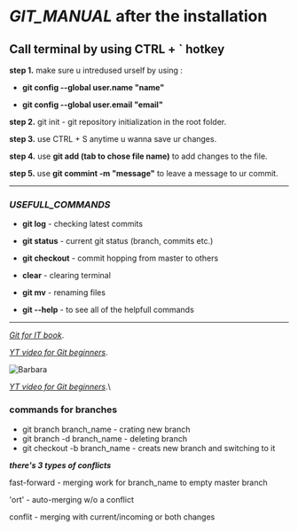 # *GIT_MANUAL* **after the installation**

## **Call terminal by using CTRL + ` hotkey**

**step 1.** make sure u intredused urself by using :

* **git config --global user.name "name"**

* **git config --global user.email "email"**

**step 2.** git init - git repository initialization in the root folder.

**step 3.** use CTRL + S anytime u wanna save ur changes.

**step 4.** use **git add (tab to chose file name)** to add changes to the file.

**step 5.** use **git commint -m "message"** to leave a message to ur commit.
___________________________________

### *USEFULL_COMMANDS*

* **git log** - checking latest commits

* **git status** - current git status (branch, commits etc.)

* **git checkout** - commit hopping from master to others

* **clear** - clearing terminal

* **git mv** - renaming files

* **git --help** - to see all of the helpfull commands

_______________________________

*[Git for IT book](https://gbcdn.mrgcdn.ru/uploads/asset/4245110/attachment/d4eb8c232f8f2bdf4e42ba7cb49e0c50.pdf)*.


*[YT video for Git beginners](https://www.youtube.com/watch?v=8JJ101D3knE)*.

![Barbara](IMG_20151212_113525.jpg)

*[YT video for Git beginners](https://www.youtube.com/watch?v=8JJ101D3knE)*.\

### **commands for branches**

* git branch branch_name - crating new branch
* git branch -d branch_name - deleting branch
* git checkout -b branch_name - creats new branch and switching to it

**_there's 3 types of conflicts_**

fast-forward - merging work for branch_name to empty master branch

'ort' - auto-merging w/o a conflict

conflit - merging with current/incoming or both changes